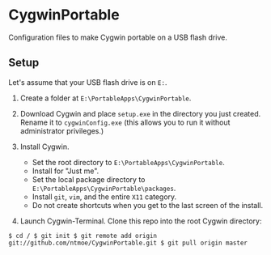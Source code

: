 CygwinPortable
==============

Configuration files to make Cygwin portable on a USB flash drive.

Setup
-----

Let's assume that your USB flash drive is on `E:`.

1. Create a folder at `E:\PortableApps\CygwinPortable`.

2. Download Cygwin and place `setup.exe` in the directory you just created. Rename it to `cygwinConfig.exe` (this allows you to run it without administrator privileges.)

3. Install Cygwin.
	- Set the root directory to `E:\PortableApps\CygwinPortable`. 
	- Install for "Just me".
	- Set the local package directory to `E:\PortableApps\CygwinPortable\packages`.
	- Install `git`, `vim`, and the entire `X11` category.
	- Do not create shortcuts when you get to the last screen of the install.

4. Launch Cygwin-Terminal. Clone this repo into the root Cygwin directory:

`$ cd /
$ git init
$ git remote add origin git://github.com/ntmoe/CygwinPortable.git
$ git pull origin master
`
